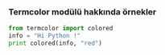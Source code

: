 ### Termcolor modülü hakkında örnekler


```python
from termcolor import colored
info = "Hi Python !"
print colored(info, "red")

```

